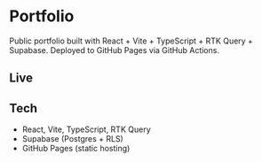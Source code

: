 # Portfolio

Public portfolio built with React + Vite + TypeScript + RTK Query + Supabase.
Deployed to GitHub Pages via GitHub Actions.

## Live
 

## Tech
- React, Vite, TypeScript, RTK Query
- Supabase (Postgres + RLS)
- GitHub Pages (static hosting)
